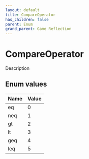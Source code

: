```yaml
---
layout: default
title: CompareOperator
has_children: false
parent: Enum
grand_parent: Game Reflection
---
```

# CompareOperator
Description 

## Enum values

| Name | Value |
|:----------|:--------------|
| eq | 0 |
| neq | 1 |
| gt | 2 |
| lt | 3 |
| geq | 4 |
| leq | 5 |

